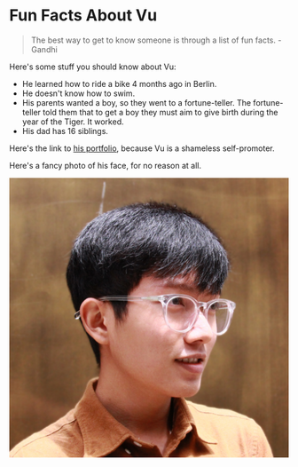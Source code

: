 # Fun Facts About Vu

> The best way to get to know someone is through a list of fun facts. - Gandhi

Here's some stuff you should know about Vu:
- He learned how to ride a bike 4 months ago in Berlin.
- He doesn't know how to swim.
- His parents wanted a boy, so they went to a fortune-teller. The fortune-teller told them that to get a boy they must aim to give birth during the year of the Tiger. It worked.
- His dad has 16 siblings.

Here's the link to [his portfolio](https://www.vuluong.me), because Vu is a shameless self-promoter.

Here's a fancy photo of his face, for no reason at all.

![Vu's face](profile.jpg)
